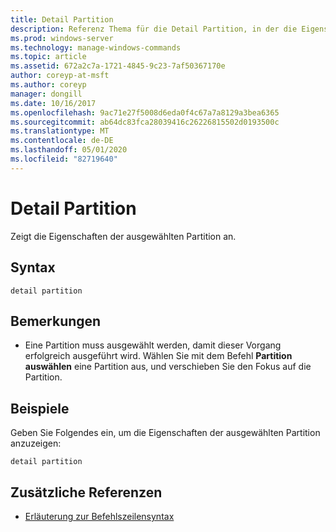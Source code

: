 ```yaml
---
title: Detail Partition
description: Referenz Thema für die Detail Partition, in der die Eigenschaften der ausgewählten Partition angezeigt werden.
ms.prod: windows-server
ms.technology: manage-windows-commands
ms.topic: article
ms.assetid: 672a2c7a-1721-4845-9c23-7af50367170e
author: coreyp-at-msft
ms.author: coreyp
manager: dongill
ms.date: 10/16/2017
ms.openlocfilehash: 9ac71e27f5008d6eda0f4c67a7a8129a3bea6365
ms.sourcegitcommit: ab64dc83fca28039416c26226815502d0193500c
ms.translationtype: MT
ms.contentlocale: de-DE
ms.lasthandoff: 05/01/2020
ms.locfileid: "82719640"
---
```

# <a name="detail-partition"></a>Detail Partition

Zeigt die Eigenschaften der ausgewählten Partition an.

## <a name="syntax"></a>Syntax

```
detail partition
```

## <a name="remarks"></a>Bemerkungen

-   Eine Partition muss ausgewählt werden, damit dieser Vorgang erfolgreich ausgeführt wird. Wählen Sie mit dem Befehl **Partition auswählen** eine Partition aus, und verschieben Sie den Fokus auf die Partition.

## <a name="examples"></a>Beispiele

Geben Sie Folgendes ein, um die Eigenschaften der ausgewählten Partition anzuzeigen:
```
detail partition
```

## <a name="additional-references"></a>Zusätzliche Referenzen

- [Erläuterung zur Befehlszeilensyntax](command-line-syntax-key.md)


